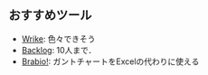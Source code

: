 
## おすすめツール
- [Wrike](https://www.wrike.com/ja/): 色々できそう
- [Backlog](http://www.backlog.jp/): 10人まで．
- [Brabio!](https://brabio.jp/): ガントチャートをExcelの代わりに使える
